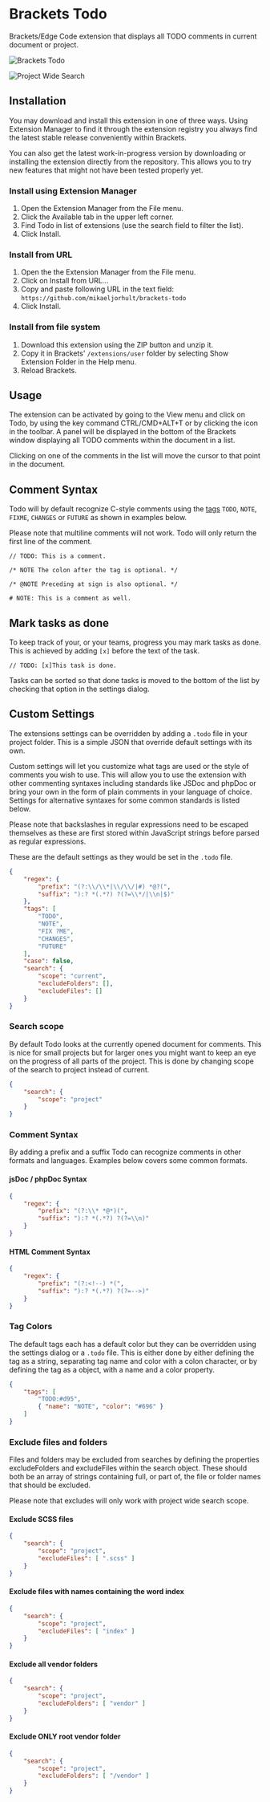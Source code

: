 # Brackets Todo

Brackets/Edge Code extension that displays all TODO comments in current document or project.

![Brackets Todo](https://raw.github.com/mikaeljorhult/brackets-todo/gh-pages/screenshot-current.png)

![Project Wide Search](https://raw.github.com/mikaeljorhult/brackets-todo/gh-pages/screenshot-project.png)

## Installation
You may download and install this extension in one of three ways. Using Extension Manager to find it through 
the extension registry you always find the latest stable release conveniently within Brackets.

You can also get the latest work-in-progress version by downloading or installing the extension directly 
from the repository. This allows you to try new features that might not have been tested properly yet.

### Install using Extension Manager

1. Open the Extension Manager from the File menu.
2. Click the Available tab in the upper left corner.
3. Find Todo in list of extensions (use the search field to filter the list).
4. Click Install.

### Install from URL

1. Open the the Extension Manager from the File menu.
2. Click on Install from URL...
3. Copy and paste following URL in the text field: `https://github.com/mikaeljorhult/brackets-todo`
4. Click Install.

### Install from file system

1. Download this extension using the ZIP button and unzip it.
2. Copy it in Brackets' `/extensions/user` folder by selecting Show Extension Folder in the Help menu. 
3. Reload Brackets.


## Usage

The extension can be activated by going to the View menu and click on Todo, by using the key command 
CTRL/CMD+ALT+T or by clicking the icon in the toolbar. A panel will be displayed in the bottom of the 
Brackets window displaying all TODO comments within the document in a list.

Clicking on one of the comments in the list will move the cursor to that point in the document.


## Comment Syntax

Todo will by default recognize C-style comments using the [tags](http://en.wikipedia.org/wiki/Comment_%28computer_programming%29#Tags)
`TODO`, `NOTE`, `FIXME`, `CHANGES` or `FUTURE` as shown in examples below.

Please note that multiline comments will not work. Todo will only return the first line of the comment.

`// TODO: This is a comment.`

`/* NOTE The colon after the tag is optional. */`

`/* @NOTE Preceding at sign is also optional. */`

`# NOTE: This is a comment as well.`


## Mark tasks as done

To keep track of your, or your teams, progress you may mark tasks as done. This is achieved by adding `[x]` 
before the text of the task.

`// TODO: [x]This task is done.`

Tasks can be sorted so that done tasks is moved to the bottom of the list by checking that option in the settings dialog.


## Custom Settings
The extensions settings can be overridden by adding a `.todo` file in your project folder. This is a simple 
JSON that override default settings with its own.

Custom settings will let you customize what tags are used or the style of comments you wish to use. This will 
allow you to use the extension with other commenting syntaxes including standards like JSDoc and phpDoc or 
bring your own in the form of plain comments in your language of choice. Settings for alternative syntaxes for 
some common standards is listed below.

Please note that backslashes in regular expressions need to be escaped themselves as these are first stored 
within JavaScript strings before parsed as regular expressions.

These are the default settings as they would be set in the `.todo` file.

```json
{
	"regex": {
		"prefix": "(?:\\/\\*|\\/\\/|#) *@?(",
		"suffix": "):? *(.*?) ?(?=\\*/|\\n|$)"
	},
	"tags": [
		"TODO",
		"NOTE",
		"FIX ?ME",
		"CHANGES",
		"FUTURE"
	],
	"case": false,
	"search": {
		"scope": "current",
		"excludeFolders": [],
		"excludeFiles": []
	}
}
```


### Search scope
By default Todo looks at the currently opened document for comments. This is nice for small projects but 
for larger ones you might want to keep an eye on the progress of all parts of the project. This is done 
by changing scope of the search to project instead of current.

```json
{
    "search": {
        "scope": "project"
    }
}
```


### Comment Syntax
By adding a prefix and a suffix Todo can recognize comments in other formats and languages. Examples below 
covers some common formats.

#### jsDoc / phpDoc Syntax

```json
{
    "regex": {
        "prefix": "(?:\\* *@*)(",
        "suffix": "):? *(.*?) ?(?=\\n)"
    }
}
```

#### HTML Comment Syntax

```json
{
	"regex": {
		"prefix": "(?:<!--) *(",
		"suffix": "):? *(.*?) ?(?=-->)"
	}
}
```


### Tag Colors

The default tags each has a default color but they can be overridden using the settings dialog or a `.todo` file. This is either done by either defining the tag as a string, separating tag name and color with a colon character, or by defining the tag as a object, with a name and a color property.

```json
{
	"tags": [
		"TODO:#d95",
		{ "name": "NOTE", "color": "#696" }
	]
}
```


### Exclude files and folders

Files and folders may be excluded from searches by defining the properties excludeFolders and excludeFiles 
within the search object. These should both be an array of strings containing full, or part of, the file or 
folder names that should be excluded.

Please note that excludes will only work with project wide search scope.

#### Exclude SCSS files

```json
{
	"search": {
		"scope": "project",
		"excludeFiles": [ ".scss" ]
	}
}
```

#### Exclude files with names containing the word index

```json
{
	"search": {
		"scope": "project",
		"excludeFiles": [ "index" ]
	}
}
```

#### Exclude all vendor folders

```json
{
	"search": {
		"scope": "project",
		"excludeFolders": [ "vendor" ]
	}
}
```

#### Exclude ONLY root vendor folder

```json
{
	"search": {
		"scope": "project",
		"excludeFolders": [ "/vendor" ]
	}
}
```

